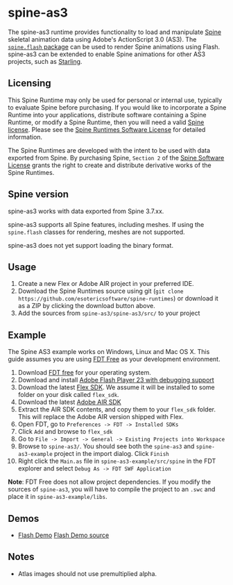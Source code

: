 # spine-as3

The spine-as3 runtime provides functionality to load and manipulate [Spine](http://esotericsoftware.com) skeletal animation data using Adobe's ActionScript 3.0 (AS3). The [`spine.flash` package](spine-as3/src/spine/flash) can be used to render Spine animations using Flash. spine-as3 can be extended to enable Spine animations for other AS3 projects, such as [Starling](../spine-starling).

## Licensing

This Spine Runtime may only be used for personal or internal use, typically to evaluate Spine before purchasing. If you would like to incorporate a Spine Runtime into your applications, distribute software containing a Spine Runtime, or modify a Spine Runtime, then you will need a valid [Spine license](https://esotericsoftware.com/spine-purchase). Please see the [Spine Runtimes Software License](http://esotericsoftware.com/git/spine-runtimes/blob/LICENSE) for detailed information.

The Spine Runtimes are developed with the intent to be used with data exported from Spine. By purchasing Spine, `Section 2` of the [Spine Software License](https://esotericsoftware.com/files/license.txt) grants the right to create and distribute derivative works of the Spine Runtimes.

## Spine version

spine-as3 works with data exported from Spine 3.7.xx.

spine-as3 supports all Spine features, including meshes. If using the `spine.flash` classes for rendering, meshes are not supported.

spine-as3 does not yet support loading the binary format.

## Usage
1. Create a new Flex or Adobe AIR project in your preferred IDE.
2. Download the Spine Runtimes source using git (`git clone https://github.com/esotericsoftware/spine-runtimes`) or download it as a ZIP by clicking the download button above.
3. Add the sources from `spine-as3/spine-as3/src/` to your project

## Example
The Spine AS3 example works on Windows, Linux and Mac OS X. This guide assumes you are using [FDT Free](http://fdt.powerflasher.com/) as your development environment.

1. Download [FDT free](http://fdt.powerflasher.com/buy-download/) for your operating system.
3. Download and install [Adobe Flash Player 23 with debugging support](https://www.adobe.com/support/flashplayer/debug_downloads.html#fp15)
2. Download the latest [Flex SDK](http://www.adobe.com/devnet/flex/flex-sdk-download.html). We assume it will be installed to some folder on your disk called `flex_sdk`.
3. Download the latest [Adobe AIR SDK](http://www.adobe.com/devnet/air/air-sdk-download.html)
4. Extract the AIR SDK contents, and copy them to your `flex_sdk` folder. This will replace the Adobe AIR version shipped with Flex.
5. Open FDT, go to `Preferences -> FDT -> Installed SDKs`
6. Click `Add` and browse to `flex_sdk`
7. Go to `File -> Import -> General -> Existing Projects into Workspace`
6. Browse to `spine-as3/`. You should see both the `spine-as3` and `spine-as3-example` project in the import dialog. Click `Finish`
8. Right click the `Main.as` file in `spine-as3-example/src/spine` in the FDT explorer and select `Debug As -> FDT SWF Application`

**Note**: FDT Free does not allow project dependencies. If you modify the sources of `spine-as3`, you will have to compile the project to an `.swc` and place it in `spine-as3-example/libs`.

## Demos

* [Flash Demo](http://esotericsoftware.com/files/runtimes/spine-as3/spineboy/index.html)
  [Flash Demo source](spine-as3-example/src/spine/Main.as#L43)

## Notes

- Atlas images should not use premultiplied alpha.
